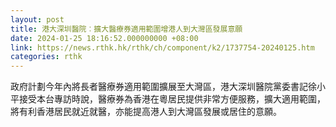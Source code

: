 ```yaml
---
layout: post
title: 港大深圳醫院︰擴大醫療券適用範圍增港人到大灣區發展意願
date: 2024-01-25 18:16:52.000000000 +08:00
link: https://news.rthk.hk/rthk/ch/component/k2/1737754-20240125.htm
categories: rthk
---
```


政府計劃今年內將長者醫療券適用範圍擴展至大灣區，港大深圳醫院黨委書記徐小平接受本台專訪時說，醫療券為香港在粵居民提供非常方便服務，擴大適用範圍，將有利香港居民就近就醫，亦能提高港人到大灣區發展或居住的意願。
